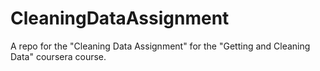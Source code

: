 # CleaningDataAssignment
A repo for the "Cleaning Data Assignment" for the "Getting and Cleaning Data" coursera course. 
